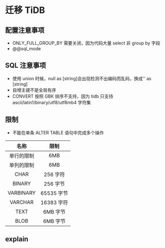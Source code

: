 # 迁移 TiDB

## 配置注意事项

- ONLY_FULL_GROUP_BY 需要关闭，因为代码大量 select 非 group by 字段
- @@sql_mode

## SQL 注意事项

- 使用 union 时候，null as [string]会出现检测不出编码而乱码，换成'' as [string]
- 自增主键不是全局有序
- CONVERT 按照 GBK 排序不支持，因为 tidb 只支持 ascii/latin1/binary/utf8/utf8mb4 字符集

## 限制

- 不能在单条 ALTER TABLE 语句中完成多个操作

|    名称    |    限制    |
| :--------: | :--------: |
| 单行的限制 |    6MB     |
| 单列的限制 |    6MB     |
|    CHAR    |  256 字符  |
|   BINARY   |  256 字节  |
| VARBINARY  | 65535 字节 |
|  VARCHAR   | 16383 字符 |
|    TEXT    |  6MB 字节  |
|    BLOB    |  6MB 字节  |

## explain
